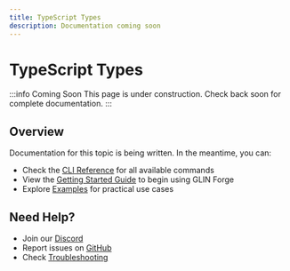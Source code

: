 ```yaml
---
title: TypeScript Types
description: Documentation coming soon
---
```


# TypeScript Types

:::info Coming Soon
This page is under construction. Check back soon for complete documentation.
:::

## Overview

Documentation for this topic is being written. In the meantime, you can:

- Check the [CLI Reference](/cli-reference/overview) for all available commands
- View the [Getting Started Guide](/getting-started/installation) to begin using GLIN Forge
- Explore [Examples](/examples/erc20-token) for practical use cases

## Need Help?

- Join our [Discord](https://discord.gg/glin-ai)
- Report issues on [GitHub](https://github.com/glin-ai/glin-forge/issues)
- Check [Troubleshooting](/troubleshooting/common-errors)
